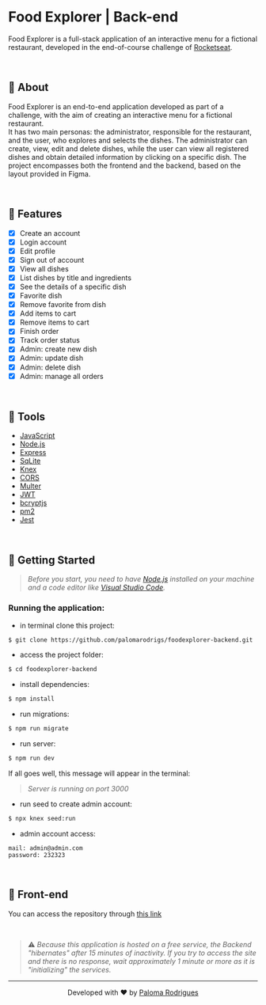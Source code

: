 # Food Explorer | Back-end

Food Explorer is a full-stack application of an interactive menu for a fictional restaurant, developed in the end-of-course challenge of [Rocketseat](https://www.rocketseat.com.br/).

</br>

## 🍝 About

Food Explorer is an end-to-end application developed as part of a challenge, with the aim of creating an interactive menu for a fictional restaurant.</br>
It has two main personas: the administrator, responsible for the restaurant, and the user, who explores and selects the dishes. The administrator can create, view, edit and delete dishes, while the user can view all registered dishes and obtain detailed information by clicking on a specific dish. The project encompasses both the frontend and the backend, based on the layout provided in Figma.

</br>

## 🔨 Features

- [x] Create an account
- [x] Login account
- [x] Edit profile
- [x] Sign out of account
- [x] View all dishes
- [x] List dishes by title and ingredients
- [x] See the details of a specific dish
- [x] Favorite dish
- [x] Remove favorite from dish
- [x] Add items to cart
- [x] Remove items to cart
- [x] Finish order
- [x] Track order status
- [x] Admin: create new dish
- [x] Admin: update dish
- [x] Admin: delete dish
- [x] Admin: manage all orders

</br>

## 🧪 Tools

- [JavaScript](https://developer.mozilla.org/en-US/docs/Web/JavaScript)
- [Node.js](https://nodejs.org/en)
- [Express](https://expressjs.com/)
- [SqLite](https://www.sqlite.org/index.html)
- [Knex](https://knexjs.org/)
- [CORS](https://developer.mozilla.org/en-US/docs/Web/HTTP/CORS)
- [Multer](https://www.npmjs.com/package/multer)
- [JWT](https://jwt.io/)
- [bcryptjs](https://www.npmjs.com/package/bcryptjs)
- [pm2](https://pm2.keymetrics.io/)
- [Jest](https://jestjs.io/)

</br>

## 🧭 Getting Started

> _Before you start, you need to have [Node.js](https://nodejs.org/en) installed on your machine and a code editor like [Visual Studio Code](https://code.visualstudio.com/)._

### Running the application:

- in terminal clone this project:

```bash
$ git clone https://github.com/palomarodrigs/foodexplorer-backend.git
```

- access the project folder:

```bash
$ cd foodexplorer-backend
```

- install dependencies:

```bash
$ npm install
```

- run migrations:

```bash
$ npm run migrate
```

- run server:

```bash
$ npm run dev
```

If all goes well, this message will appear in the terminal:

> _Server is running on port 3000_

- run seed to create admin account:

```bash
$ npx knex seed:run
```

- admin account access:

```
mail: admin@admin.com
password: 232323
```

</br>

## 🎨 Front-end

You can access the repository through [this link](https://github.com/palomarodrigs/foodexplorer-frontend)

</br>

> ⚠️ _Because this application is hosted on a free service, the Backend "hibernates" after 15 minutes of inactivity. If you try to access the site and there is no response, wait approximately 1 minute or more as it is "initializing" the services._

---

<p align="center">Developed with ❤️ by <a href="https://www.linkedin.com/in/paloma-rodrigues-539000233/" target="_blank">Paloma Rodrigues</a></p>
